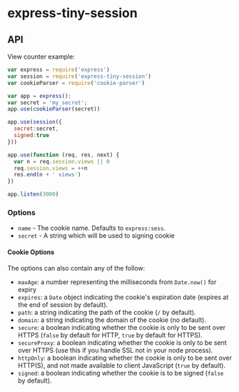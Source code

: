 # express-tiny-session

## API

  View counter example:

```js
var express = require('express')
var session = require('express-tiny-session')
var cookieParser = require('cookie-parser')

var app = express();
var secret = 'my_secret';
app.use(cookieParser(secret))

app.use(session({
  secret:secret,
  signed:true
}))

app.use(function (req, res, next) {
  var n = req.session.views || 0
  req.session.views = ++n
  res.end(n + ' views')
})

app.listen(3000)
```
### Options

  - `name` - The cookie name. Defaults to `express:sess`.
  - `secret` - A string which will be used to signing cookie

#### Cookie Options

The options can also contain any of the follow:

  - `maxAge`: a number representing the milliseconds from `Date.now()` for expiry
  - `expires`: a `Date` object indicating the cookie's expiration date (expires at the end of session by default).
  - `path`: a string indicating the path of the cookie (`/` by default).
  - `domain`: a string indicating the domain of the cookie (no default).
  - `secure`: a boolean indicating whether the cookie is only to be sent over HTTPS (`false` by default for HTTP, `true` by default for HTTPS).
  - `secureProxy`: a boolean indicating whether the cookie is only to be sent over HTTPS (use this if you handle SSL not in your node process).
  - `httpOnly`: a boolean indicating whether the cookie is only to be sent over HTTP(S), and not made available to client JavaScript (`true` by default).
  - `signed`: a boolean indicating whether the cookie is to be signed (`false` by default).
